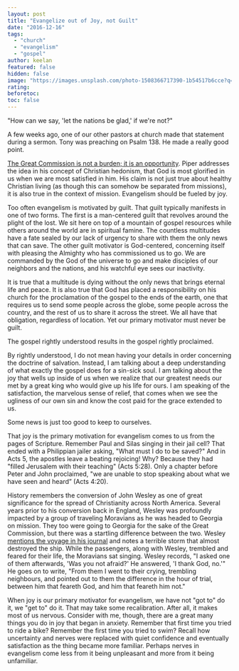 ```yaml
---
layout: post
title: "Evangelize out of Joy, not Guilt"
date: "2016-12-16"
tags: 
  - "church"
  - "evangelism"
  - "gospel"
author: keelan
featured: false
hidden: false
image: "https://images.unsplash.com/photo-1508366717390-1b54517b6cce?q=80&w=2070&auto=format&fit=crop&ixlib=rb-4.0.3&ixid=M3wxMjA3fDB8MHxwaG90by1wYWdlfHx8fGVufDB8fHx8fA%3D%3D"
rating:
beforetoc:
toc: false
---
```


"How can we say, 'let the nations be glad,' if we're not?"

A few weeks ago, one of our other pastors at church made that statement during a sermon. Tony was preaching on Psalm 138. He made a really good point.

[The Great Commission is not a burden; it is an opportunity](http://blog.keelancook.com/2016/10/its-the-great-commission-not-the-great-obligation.html). Piper addresses the idea in his concept of Christian hedonism, that God is most glorified in us when we are most satisfied in him. His claim is not just true about healthy Christian living (as though this can somehow be separated from missions), it is also true in the context of mission. Evangelism should be fueled by joy.

Too often evangelism is motivated by guilt. That guilt typically manifests in one of two forms. The first is a man-centered guilt that revolves around the plight of the lost. We sit here on top of a mountain of gospel resources while others around the world are in spiritual famine. The countless multitudes have a fate sealed by our lack of urgency to share with them the only news that can save. The other guilt motivator is God-centered, concerning itself with pleasing the Almighty who has commissioned us to go. We are commanded by the God of the universe to go and make disciples of our neighbors and the nations, and his watchful eye sees our inactivity.

It is true that a multitude is dying without the only news that brings eternal life and peace. It is also true that God has placed a responsibility on his church for the proclamation of the gospel to the ends of the earth, one that requires us to send some people across the globe, some people across the country, and the rest of us to share it across the street. We all have that obligation, regardless of location. Yet our primary motivator must never be guilt.

The gospel rightly understood results in the gospel rightly proclaimed.

By rightly understood, I do not mean having your details in order concerning the doctrine of salvation. Instead, I am talking about a deep understanding of what exactly the gospel does for a sin-sick soul. I am talking about the joy that wells up inside of us when we realize that our greatest needs our met by a great king who would give up his life for ours. I am speaking of the satisfaction, the marvelous sense of relief, that comes when we see the ugliness of our own sin and know the cost paid for the grace extended to us.

Some news is just too good to keep to ourselves.

That joy is the primary motivation for evangelism comes to us from the pages of Scripture. Remember Paul and Silas singing in their jail cell? That ended with a Philippian jailer asking, "What must I do to be saved?" And in Acts 5, the apostles leave a beating rejoicing! Why? Because they had "filled Jerusalem with their teaching" (Acts 5:28). Only a chapter before Peter and John proclaimed, "we are unable to stop speaking about what we have seen and heard” (Acts 4:20).

History remembers the conversion of John Wesley as one of great significance for the spread of Christianity across North America. Several years prior to his conversion back in England, Wesley was profoundly impacted by a group of traveling Moravians as he was headed to Georgia on mission. They too were going to Georgia for the sake of the Great Commission, but there was a startling difference between the two. Wesley [mentions the voyage in his journal](http://www.christianitytoday.com/history/issues/issue-1/moravians-and-john-wesley.html) and notes a terrible storm that almost destroyed the ship. While the passengers, along with Wesley, trembled and feared for their life, the Moravians sat singing. Wesley records, "I asked one of them afterwards, 'Was you not afraid?' He answered, 'I thank God, no.'" He goes on to write, "From them I went to their crying, trembling neighbours, and pointed out to them the difference in the hour of trial, between him that feareth God, and him that feareth him not."

When joy is our primary motivator for evangelism, we have not "got to" do it, we "get to" do it. That may take some recalibration. After all, it makes most of us nervous. Consider with me, though, there are a great many things you do in joy that began in anxiety. Remember that first time you tried to ride a bike? Remember the first time you tried to swim? Recall how uncertainty and nerves were replaced with quiet confidence and eventually satisfaction as the thing became more familiar. Perhaps nerves in evangelism come less from it being unpleasant and more from it being unfamiliar.
